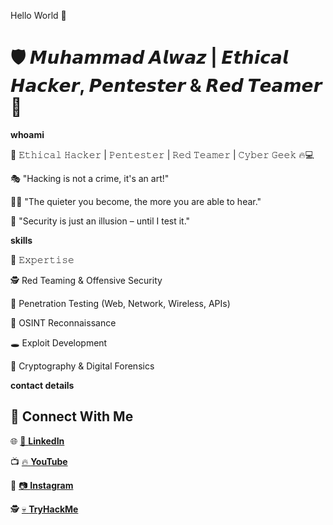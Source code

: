 Hello World 👋

# 🛡️ 𝙈𝙪𝙝𝙖𝙢𝙢𝙖𝙙 𝘼𝙡𝙬𝙖𝙯 | 𝙀𝙩𝙝𝙞𝙘𝙖𝙡 𝙃𝙖𝙘𝙠𝙚𝙧, 𝙋𝙚𝙣𝙩𝙚𝙨𝙩𝙚𝙧 & 𝙍𝙚𝙙 𝙏𝙚𝙖𝙢𝙚𝙧 👾  

**whoami**

🔻 𝙴𝚝𝚑𝚒𝚌𝚊𝚕 𝙷𝚊𝚌𝚔𝚎𝚛 | 𝙿𝚎𝚗𝚝𝚎𝚜𝚝𝚎𝚛 | 𝚁𝚎𝚍 𝚃𝚎𝚊𝚖𝚎𝚛 | 𝙲𝚢𝚋𝚎𝚛 𝙶𝚎𝚎𝚔 🔥💻

🎭 "Hacking is not a crime, it's an art!"

🏴‍☠️ "The quieter you become, the more you are able to hear."

🚀 "Security is just an illusion – until I test it."

**skills**

📌 𝙴𝚡𝚙𝚎𝚛𝚝𝚒𝚜𝚎

🕵️ Red Teaming & Offensive Security

🚀 Penetration Testing (Web, Network, Wireless, APIs)

🎯 OSINT Reconnaissance

🕳️ Exploit Development

🔐 Cryptography & Digital Forensics

**contact details**

## 📌 Connect With Me  

🌐 [🔗 **LinkedIn**](https://www.linkedin.com/in/alta-bross-515193274/)  

📺 [🔥 **YouTube**](https://www.youtube.com/@AltaBross/)  

📸 [📷 **Instagram**](https://www.instagram.com/alta_bross/)  

🕵️ [💀 **TryHackMe**](https://tryhackme.com/p/MuhammadAlwaz)  



